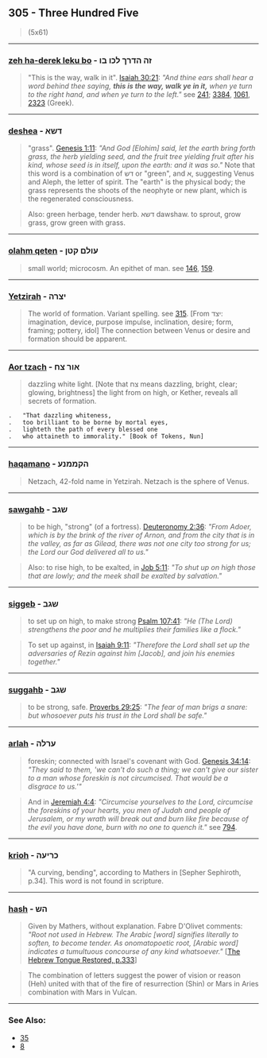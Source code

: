 ## 305 - Three Hundred Five
> (5x61)

---

### [zeh ha-derek leku bo](/keys/ZH.HDRK.LKV.BV) - זה הדרך לכו בו
> "This is the way, walk in it". [Isaiah 30:21](http://biblehub.com/isaiah/30-21.htm): *"And thine ears shall hear a word behind thee saying, **this is the way, walk ye in it,** when ye turn to the right hand, and when ye turn to the left."* see [241](241); [3384](3384), [1061](1061), [2323](2323) (Greek).

---

### [deshea](/keys/DShA) - דשא
> "grass". [Genesis 1:11](http://biblehub.com/genesis/1-11.htm): *"And God [Elohim] said, let the earth bring forth grass, the herb yielding seed, and the fruit tree yielding fruit after his kind, whose seed is in itself, upon the earth: and it was so."* Note that this word is a combination of דש or "green", and א, suggesting Venus and Aleph, the letter of spirit. The "earth" is the physical body; the grass represents the shoots of the neophyte or new plant, which is the regenerated consciousness.

> Also: green herbage, tender herb. דשא dawshaw. to sprout, grow grass, grow green with grass.

---

### [olahm qeten](/keys/OVLM.QTN) - עולם קטן
> small world; microcosm. An epithet of man. see [146](146), [159](159).

---

### [Yetzirah](/keys/ITzRH) - יצרה
> The world of formation. Variant spelling. see [315](315). [From יצד: imagination, device, purpose impulse, inclination, desire; form, framing; pottery, idol] The connection between Venus or desire and formation should be apparent.

---

### [Aor tzach](/keys/AVR.TzCh) - אור צח
> dazzling white light. [Note that צח means dazzling, bright, clear; glowing, brightness] the light from on high, or Kether, reveals all secrets of formation.

	.   "That dazzling whiteness,
	.   too brilliant to be borne by mortal eyes,
	.   lighteth the path of every blessed one
	.   who attaineth to immorality." [Book of Tokens, Nun]

---

### [haqamano](/keys/HQMMNO) - הקממנע
> Netzach, 42-fold name in Yetzirah. Netzach is the sphere of Venus.

---

### [sawgahb](/keys/ShGB) - שגב
> to be high, "strong" (of a fortress). [Deuteronomy 2:36](http://biblehub.com/deuteronomy/2-36.htm): *"From Adoer, which is by the brink of the river of Arnon, and from the city that is in the valley, as far as Gilead, there was not one city too strong for us; the Lord our God delivered all to us."*

> Also: to rise high, to be exalted, in [Job 5:11](http://biblehub.com/job/5-11.htm): *"To shut up on high those that are lowly; and the meek shall be exalted by salvation."*

---

### [siggeb](/keys/ShGB) - שגב
> to set up on high, to make strong [Psalm 107:41](http://biblehub.com/psalms/107-41.htm): *"He (The Lord) strengthens the poor and he multiplies their families like a flock."*

> To set up against, in [Isaiah 9:11](http://biblehub.com/isaiah/9-11.htm): *"Therefore the Lord shall set up the adversaries of Rezin against him [Jacob], and join his enemies together."*

---

### [suggahb](/keys/ShGB) - שגב
> to be strong, safe. [Proverbs 29:25](http://biblehub.com/proverbs/29-25.htm): *"The fear of man brigs a snare: but whosoever puts his trust in the Lord shall be safe."*

---

### [arlah](/keys/ORLH) - ערלה
> foreskin; connected with Israel's covenant with God. [Genesis 34:14](http://biblehub.com/genesis/34-14.htm): *"They said to them, 'we can't do such a thing; we can't give our sister to a man whose foreskin is not circumcised. That would be a disgrace to us.'"*

> And in [Jeremiah 4:4](http://biblehub.com/jeremiah/4-4.htm): *"Circumcise yourselves to the Lord, circumcise the foreskins of your hearts, you men of Judah and people of Jerusalem, or my wrath will break out and burn like fire because of the evil you have done, burn with no one to quench it."* see [794](794).

---

### [krioh](/keys/KRIOH) - כריעה
> "A curving, bending", according to Mathers in [Sepher Sephiroth, p.34]. This word is not found in scripture.

---

### [hash](/keys/HSh) - הש
> Given by Mathers, without explanation. Fabre D'Olivet comments: *"Root not used in Hebrew. The Arabic [word] signifies literally to soften, to become tender. As onomatopoetic root, [Arabic word] indicates a tumultuous concourse of any kind whatsoever."* [[The Hebrew Tongue Restored, p.333](https://archive.org/stream/hebraictongueres00fabriala#page/n354)]

> The combination of letters suggest the power of vision or reason (Heh) united with that of the fire of resurrection (Shin) or Mars in Aries combination with Mars in Vulcan.

---

### See Also:

- [35](35)
- [8](8)
